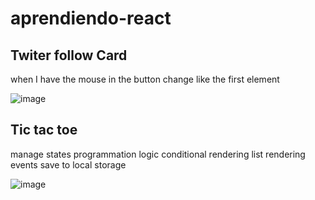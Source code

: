 ﻿# aprendiendo-react

## Twiter follow Card 
when I have the mouse in the button change like the first element

![image](https://github.com/ManuelMF/aprendiendo-react/assets/103216638/236c2e19-c887-46b9-9ae3-bcecbdea1e7b)

## Tic tac toe
manage states
programmation logic
conditional rendering
list rendering
events
save to local storage

![image](https://github.com/ManuelMF/aprendiendo-react/assets/103216638/a87573e3-86d2-4d75-8e9a-4ab4c3d07e6b)

